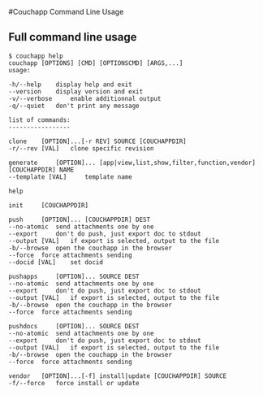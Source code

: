 #Couchapp Command Line Usage



## Full command line usage
    $ couchapp help
    couchapp [OPTIONS] [CMD] [OPTIONSCMD] [ARGS,...]
    usage:

    -h/--help	 display help and exit
    --version	 display version and exit
    -v/--verbose	 enable additionnal output
    -q/--quiet	 don't print any message

    list of commands:
    -----------------

    clone	 [OPTION]...[-r REV] SOURCE [COUCHAPPDIR]
    -r/--rev [VAL]	 clone specific revision

    generate	 [OPTION]... [app|view,list,show,filter,function,vendor] [COUCHAPPDIR] NAME
    --template [VAL]	 template name

    help	 

    init	 [COUCHAPPDIR]

    push	 [OPTION]... [COUCHAPPDIR] DEST
    --no-atomic	 send attachments one by one
    --export	 don't do push, just export doc to stdout
    --output [VAL]	 if export is selected, output to the file
    -b/--browse	 open the couchapp in the browser
    --force	 force attachments sending
    --docid [VAL]	 set docid

    pushapps	 [OPTION]... SOURCE DEST
    --no-atomic	 send attachments one by one
    --export	 don't do push, just export doc to stdout
    --output [VAL]	 if export is selected, output to the file
    -b/--browse	 open the couchapp in the browser
    --force	 force attachments sending

    pushdocs	 [OPTION]... SOURCE DEST
    --no-atomic	 send attachments one by one
    --export	 don't do push, just export doc to stdout
    --output [VAL]	 if export is selected, output to the file
    -b/--browse	 open the couchapp in the browser
    --force	 force attachments sending

    vendor	 [OPTION]...[-f] install|update [COUCHAPPDIR] SOURCE
    -f/--force	 force install or update